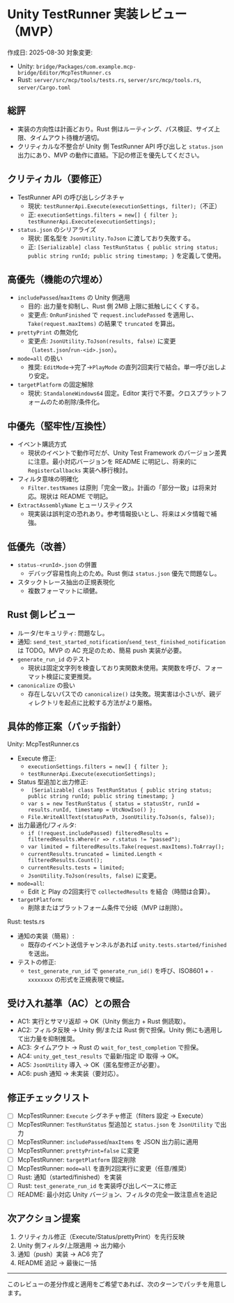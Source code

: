 # Unity TestRunner 実装レビュー（MVP）

作成日: 2025-08-30
対象変更:
- Unity: `bridge/Packages/com.example.mcp-bridge/Editor/McpTestRunner.cs`
- Rust: `server/src/mcp/tools/tests.rs`, `server/src/mcp/tools.rs`, `server/Cargo.toml`

## 総評
- 実装の方向性は計画どおり。Rust 側はルーティング、パス検証、サイズ上限、タイムアウト待機が適切。
- クリティカルな不整合が Unity 側 TestRunner API 呼び出しと `status.json` 出力にあり、MVP の動作に直結。下記の修正を優先してください。

## クリティカル（要修正）
- TestRunner API の呼び出しシグネチャ
  - 現状: `testRunnerApi.Execute(executionSettings, filter);`（不正）
  - 正: `executionSettings.filters = new[] { filter }; testRunnerApi.Execute(executionSettings);`
- `status.json` のシリアライズ
  - 現状: 匿名型を `JsonUtility.ToJson` に渡しており失敗する。
  - 正: `[Serializable] class TestRunStatus { public string status; public string runId; public string timestamp; }` を定義して使用。

## 高優先（機能の穴埋め）
- `includePassed`/`maxItems` の Unity 側適用
  - 目的: 出力量を抑制し、Rust 側 2MB 上限に抵触しにくくする。
  - 変更点: `OnRunFinished` で `request.includePassed` を適用し、`Take(request.maxItems)` の結果で `truncated` を算出。
- `prettyPrint` の無効化
  - 変更点: `JsonUtility.ToJson(results, false)` に変更（`latest.json`/`run-<id>.json`）。
- `mode=all` の扱い
  - 推奨: `EditMode`→完了→`PlayMode` の直列2回実行で結合。単一呼び出しより安定。
- `targetPlatform` の固定解除
  - 現状: `StandaloneWindows64` 固定。Editor 実行で不要。クロスプラットフォームのため削除/条件化。

## 中優先（堅牢性/互換性）
- イベント購読方式
  - 現状のイベントで動作可だが、Unity Test Framework のバージョン差異に注意。最小対応バージョンを README に明記し、将来的に `RegisterCallbacks` 実装へ移行検討。
- フィルタ意味の明確化
  - `Filter.testNames` は原則「完全一致」。計画の「部分一致」は将来対応。現状は README で明記。
- `ExtractAssemblyName` ヒューリスティクス
  - 現実装は誤判定の恐れあり。参考情報扱いとし、将来はメタ情報で補強。

## 低優先（改善）
- `status-<runId>.json` の併置
  - デバッグ容易性向上のため。Rust 側は `status.json` 優先で問題なし。
- スタックトレース抽出の正規表現化
  - 複数フォーマットに頑健。

## Rust 側レビュー
- ルータ/セキュリティ: 問題なし。
- 通知: `send_test_started_notification`/`send_test_finished_notification` は TODO。MVP の AC 充足のため、簡易 push 実装が必要。
- `generate_run_id` のテスト
  - 現状は固定文字列を検査しており実関数未使用。実関数を呼び、フォーマット検証に変更推奨。
- `canonicalize` の扱い
  - 存在しないパスでの `canonicalize()` は失敗。現実害は小さいが、親ディレクトリを起点に比較する方法がより厳格。

## 具体的修正案（パッチ指針）

Unity: McpTestRunner.cs
- Execute 修正:
  - `executionSettings.filters = new[] { filter };`
  - `testRunnerApi.Execute(executionSettings);`
- Status 型追加と出力修正:
  - ` [Serializable] class TestRunStatus { public string status; public string runId; public string timestamp; }`
  - `var s = new TestRunStatus { status = statusStr, runId = results.runId, timestamp = UtcNowIso() };`
  - `File.WriteAllText(statusPath, JsonUtility.ToJson(s, false));`
- 出力最適化/フィルタ:
  - `if (!request.includePassed) filteredResults = filteredResults.Where(r => r.status != "passed");`
  - `var limited = filteredResults.Take(request.maxItems).ToArray();`
  - `currentResults.truncated = limited.Length < filteredResults.Count();`
  - `currentResults.tests = limited;`
  - `JsonUtility.ToJson(results, false)` に変更。
- `mode=all`:
  - Edit と Play の2回実行で `collectedResults` を結合（時間は合算）。
- `targetPlatform`:
  - 削除またはプラットフォーム条件で分岐（MVP は削除）。

Rust: tests.rs
- 通知の実装（簡易）:
  - 既存のイベント送信チャンネルがあれば `unity.tests.started/finished` を送出。
- テストの修正:
  - `test_generate_run_id` で `generate_run_id()` を呼び、ISO8601 + `-xxxxxxxx` の形式を正規表現で検証。

## 受け入れ基準（AC）との照合
- AC1: 実行とサマリ返却 → OK（Unity 側出力 + Rust 側読取）。
- AC2: フィルタ反映 → Unity 側/または Rust 側で担保。Unity 側にも適用して出力量を抑制推奨。
- AC3: タイムアウト → Rust の `wait_for_test_completion` で担保。
- AC4: `unity_get_test_results` で最新/指定 ID 取得 → OK。
- AC5: `JsonUtility` 導入 → OK（匿名型修正が必要）。
- AC6: push 通知 → 未実装（要対応）。

## 修正チェックリスト
- [ ] McpTestRunner: `Execute` シグネチャ修正（filters 設定 → Execute）
- [ ] McpTestRunner: `TestRunStatus` 型追加と `status.json` を `JsonUtility` で出力
- [ ] McpTestRunner: `includePassed`/`maxItems` を JSON 出力前に適用
- [ ] McpTestRunner: `prettyPrint=false` に変更
- [ ] McpTestRunner: `targetPlatform` 固定削除
- [ ] McpTestRunner: `mode=all` を直列2回実行に変更（任意/推奨）
- [ ] Rust: 通知（started/finished）を実装
- [ ] Rust: `test_generate_run_id` を実装呼び出しベースに修正
- [ ] README: 最小対応 Unity バージョン、フィルタの完全一致注意点を追記

## 次アクション提案
1) クリティカル修正（Execute/Status/prettyPrint）を先行反映
2) Unity 側フィルタ/上限適用 → 出力縮小
3) 通知（push）実装 → AC6 完了
4) README 追記 → 最後に一括

---
このレビューの差分作成と適用をご希望であれば、次のターンでパッチを用意します。
